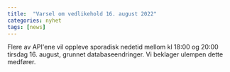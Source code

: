 ```yaml
---
title:  "Varsel om vedlikehold 16. august 2022"
categories: nyhet
tags: [news]
---
```


Flere av API'ene vil oppleve sporadisk nedetid mellom kl 18:00 og 20:00 tirsdag 16. august, grunnet databaseendringer.
Vi beklager ulempen dette medfører.

